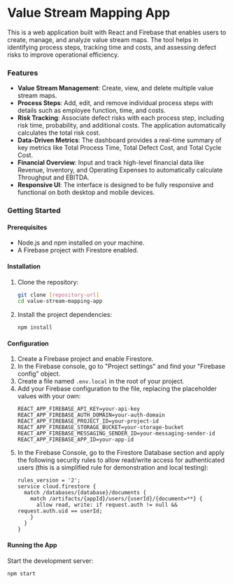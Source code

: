 # Value Stream Mapping App

This is a web application built with React and Firebase that enables users to create, manage, and analyze value stream maps. The tool helps in identifying process steps, tracking time and costs, and assessing defect risks to improve operational efficiency.

### Features
* **Value Stream Management**: Create, view, and delete multiple value stream maps.
* **Process Steps**: Add, edit, and remove individual process steps with details such as employee function, time, and costs.
* **Risk Tracking**: Associate defect risks with each process step, including risk time, probability, and additional costs. The application automatically calculates the total risk cost.
* **Data-Driven Metrics**: The dashboard provides a real-time summary of key metrics like Total Process Time, Total Defect Cost, and Total Cycle Cost.
* **Financial Overview**: Input and track high-level financial data like Revenue, Inventory, and Operating Expenses to automatically calculate Throughput and EBITDA.
* **Responsive UI**: The interface is designed to be fully responsive and functional on both desktop and mobile devices.

### Getting Started

#### Prerequisites
-   Node.js and npm installed on your machine.
-   A Firebase project with Firestore enabled.

#### Installation
1.  Clone the repository:
    ```bash
    git clone [repository-url]
    cd value-stream-mapping-app
    ```
2.  Install the project dependencies:
    ```bash
    npm install
    ```

#### Configuration
1.  Create a Firebase project and enable Firestore.
2.  In the Firebase console, go to "Project settings" and find your "Firebase config" object.
3.  Create a file named `.env.local` in the root of your project.
4.  Add your Firebase configuration to the file, replacing the placeholder values with your own:
    ```
    REACT_APP_FIREBASE_API_KEY=your-api-key
    REACT_APP_FIREBASE_AUTH_DOMAIN=your-auth-domain
    REACT_APP_FIREBASE_PROJECT_ID=your-project-id
    REACT_APP_FIREBASE_STORAGE_BUCKET=your-storage-bucket
    REACT_APP_FIREBASE_MESSAGING_SENDER_ID=your-messaging-sender-id
    REACT_APP_FIREBASE_APP_ID=your-app-id
    ```
5.  In the Firebase Console, go to the Firestore Database section and apply the following security rules to allow read/write access for authenticated users (this is a simplified rule for demonstration and local testing):
    ```
    rules_version = '2';
    service cloud.firestore {
      match /databases/{database}/documents {
        match /artifacts/{appId}/users/{userId}/{document=**} {
          allow read, write: if request.auth != null && request.auth.uid == userId;
        }
      }
    }
    ```

#### Running the App
Start the development server:
```bash
npm start